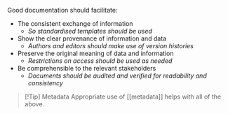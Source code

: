 Good documentation should facilitate:
- The consistent exchange of information  
	- *So standardised templates should be used*  
- Show the clear provenance of information and data  
	-  *Authors and editors should make use of version histories*  
-  Preserve the original meaning of data and information  
	- *Restrictions on access should be used as needed*  
- Be comprehensible to the relevant stakeholders  
	- *Documents should be audited and verified for readability and consistency*


> [!Tip] Metadata
> Appropriate use of [[metadata]] helps with all of the above.
